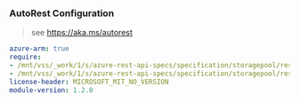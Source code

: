 ### AutoRest Configuration

> see https://aka.ms/autorest

``` yaml
azure-arm: true
require:
- /mnt/vss/_work/1/s/azure-rest-api-specs/specification/storagepool/resource-manager/readme.md
- /mnt/vss/_work/1/s/azure-rest-api-specs/specification/storagepool/resource-manager/readme.go.md
license-header: MICROSOFT_MIT_NO_VERSION
module-version: 1.2.0

```